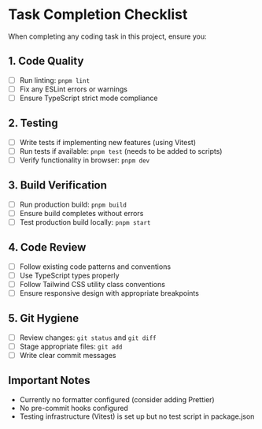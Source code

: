 # Task Completion Checklist

When completing any coding task in this project, ensure you:

## 1. Code Quality
- [ ] Run linting: `pnpm lint`
- [ ] Fix any ESLint errors or warnings
- [ ] Ensure TypeScript strict mode compliance

## 2. Testing
- [ ] Write tests if implementing new features (using Vitest)
- [ ] Run tests if available: `pnpm test` (needs to be added to scripts)
- [ ] Verify functionality in browser: `pnpm dev`

## 3. Build Verification  
- [ ] Run production build: `pnpm build`
- [ ] Ensure build completes without errors
- [ ] Test production build locally: `pnpm start`

## 4. Code Review
- [ ] Follow existing code patterns and conventions
- [ ] Use TypeScript types properly
- [ ] Follow Tailwind CSS utility class conventions
- [ ] Ensure responsive design with appropriate breakpoints

## 5. Git Hygiene
- [ ] Review changes: `git status` and `git diff`
- [ ] Stage appropriate files: `git add`
- [ ] Write clear commit messages

## Important Notes
- Currently no formatter configured (consider adding Prettier)
- No pre-commit hooks configured
- Testing infrastructure (Vitest) is set up but no test script in package.json